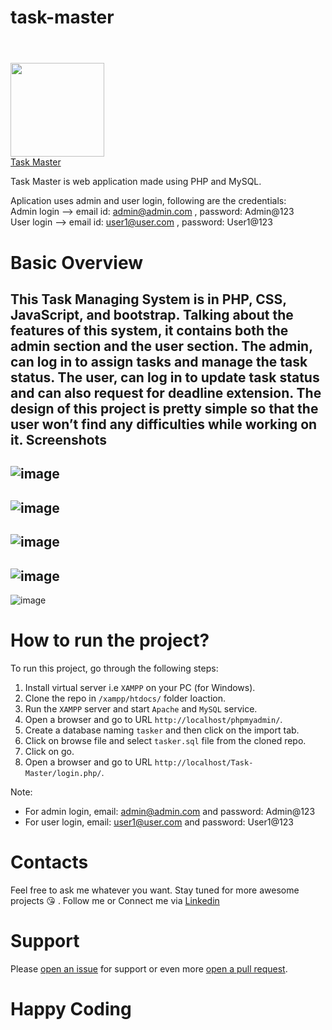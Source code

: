 # task-master<h1 align="center">
  <br>
    <img width="150" src="https://upload.wikimedia.org/wikipedia/commons/2/27/PHP-logo.svg">
  <br>
  <a href="">Task Master</a>
  <br>
</h1>

Task Master is web application made using PHP and MySQL.

Aplication uses admin and user login, following are the credentials:</br>
Admin login --> email id: admin@admin.com , password: Admin@123</br>
User login --> email id: user1@user.com , password: User1@123

# Basic Overview
This Task Managing System is in PHP, CSS, JavaScript, and bootstrap. Talking about the features of this system, it contains both the admin section and the user section. The admin, can log in to assign tasks and manage the task status. The user, can log in to update task status and can also request for deadline extension. The design of this project is pretty simple so that the user won’t find any difficulties while working on it.
Screenshots
--------------
![image](https://github.com/Vikram-Choudhary/task-master/blob/master/ScreenShots/screenshot1.JPG)
--------------
![image](https://github.com/Vikram-Choudhary/task-master/blob/master/ScreenShots/screenshot2.JPG)
--------------
![image](https://github.com/Vikram-Choudhary/task-master/blob/master/ScreenShots/screenshot3.JPG)
--------------
![image](https://github.com/Vikram-Choudhary/task-master/blob/master/ScreenShots/screenshot4.JPG)
--------------
![image](https://github.com/Vikram-Choudhary/task-master/blob/master/ScreenShots/screenshot5.JPG)

# How to run the project?
To run this project, go through the following steps:

1. Install virtual server i.e `XAMPP` on your PC (for Windows).
2. Clone the repo in `/xampp/htdocs/` folder loaction.
3. Run the `XAMPP` server and start `Apache` and `MySQL` service.
4.  Open a browser and go to URL `http://localhost/phpmyadmin/`.
5. Create a database naming `tasker` and then click on the import tab.
6. Click on browse file and select `tasker.sql` file from the cloned repo.
7. Click on go.
8. Open a browser and go to URL `http://localhost/Task-Master/login.php/`.

Note: 
* For admin login, email:  admin@admin.com and password: Admin@123
* For user login, email:   user1@user.com and password: User1@123

 # Contacts
Feel free to ask me whatever you want. Stay tuned for more awesome projects :kissing_heart: . Follow me or Connect me via <a href="https://www.linkedin.com/in/choudhary-vikram/">Linkedin<a/>

# Support
Please [open an issue](https://github.com/Vikram-Choudhary/task-master/issues/new) for support or even more [open a pull request](https://github.com/Vikram-Choudhary/task-master/pulls).

# Happy Coding
